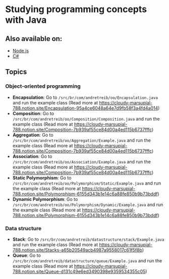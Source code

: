 # Studying programming concepts with Java

## Also available on:

- [Node.js](https://github.com/atreib/nodejsprogrammingconcepts)
- [C#](https://github.com/atreib/csharpprogrammingconcepts)

## Topics

### Object-oriented programming

- **Encapsulation**: Go to `/src/br/com/andretreib/oo/Encapsulation.java` and run the example class (Read more at https://cloudy-marsupial-788.notion.site/Encapsulation-95a4ce6048a64e7d9fb58f3a4fd4a014)
- **Composition**: Go to `/src/br/com/andretreib/oo/Composition/Composition.java` and run the example class (Read more at https://cloudy-marsupial-788.notion.site/Composition-7b939af55ce84d00a4ed115b6737fffc)
- **Aggregation**: Go to `/src/br/com/andretreib/oo/Aggregation/Example.java` and run the example class (Read more at https://cloudy-marsupial-788.notion.site/Composition-7b939af55ce84d00a4ed115b6737fffc)
- **Association**: Go to `/src/br/com/andretreib/oo/Association/Example.java` and run the example class (Read more at https://cloudy-marsupial-788.notion.site/Composition-7b939af55ce84d00a4ed115b6737fffc)
- **Static Polymorphism**: Go to `/src/br/com/andretreib/oo/Polymorphism/Static/Example.java` and run the example class (Read more at https://cloudy-marsupial-788.notion.site/Polymorphism-6155d343b1e14c6a88fe850b9b73bddf)
- **Dynamic Polymorphism**: Go to `/src/br/com/andretreib/oo/Polymorphism/Dynamic/Example.java` and run the example class (Read more at https://cloudy-marsupial-788.notion.site/Polymorphism-6155d343b1e14c6a88fe850b9b73bddf)

### Data structure

- **Stack**: Go to `/src/br/com/andretreib/datastructure/stack/Example.java` and run the example class (Read more at https://cloudy-marsupial-788.notion.site/Stacks-a65b20549acb4987a9558017c61f5f8b)
- **Queue**: Go to `/src/br/com/andretreib/datastructure/queue/Example.java` and run the example class (Read more at https://cloudy-marsupial-788.notion.site/Queue-d131c49e6ed3490398e9359534355c05)